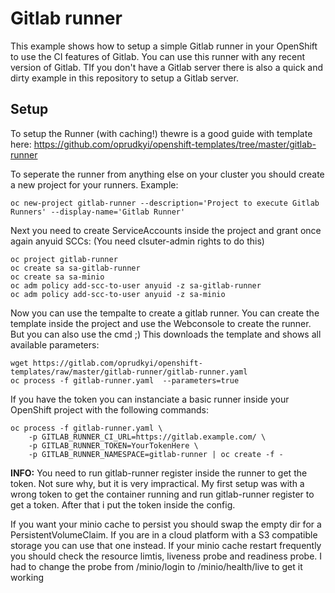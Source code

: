 # Gitlab runner
This example shows how to setup a simple Gitlab runner in your OpenShift to use the CI features of Gitlab. You can use this runner with any recent version of Gitlab. TIf you don't have a Gitlab server there is also a quick and dirty example in this repository to setup a Gitlab server.

## Setup
To setup the Runner (with caching!) thewre is a good guide with template here: https://github.com/oprudkyi/openshift-templates/tree/master/gitlab-runner

To seperate the runner from anything else on your cluster you should create a new project for your runners.
Example:
```
oc new-project gitlab-runner --description='Project to execute Gitlab Runners' --display-name='Gitlab Runner'
```
Next you need to create ServiceAccounts inside the project and grant once again anyuid SCCs: (You need clsuter-admin rights to do this)
```
oc project gitlab-runner
oc create sa sa-gitlab-runner
oc create sa sa-minio
oc adm policy add-scc-to-user anyuid -z sa-gitlab-runner
oc adm policy add-scc-to-user anyuid -z sa-minio
```
Now you can use the tempalte to create a gitlab runner. You can create the template inside the project and use the Webconsole to create the runner. But you can also use the cmd ;)
This downloads the template and shows all available parameters:
```
wget https://gitlab.com/oprudkyi/openshift-templates/raw/master/gitlab-runner/gitlab-runner.yaml
oc process -f gitlab-runner.yaml  --parameters=true
```

If you have the token you can instanciate a basic runner inside your OpenShift project with the following commands:
```
oc process -f gitlab-runner.yaml \
    -p GITLAB_RUNNER_CI_URL=https://gitlab.example.com/ \
    -p GITLAB_RUNNER_TOKEN=YourTokenHere \
    -p GITLAB_RUNNER_NAMESPACE=gitlab-runner | oc create -f -
```
**INFO:** You need to run gitlab-runner register inside the runner to get the token. Not sure why, but it is very impractical. My first setup was with a wrong token to get the container running and run gitlab-runner register to get a token. After that i put the token inside the config.

If you want your minio cache to persist you should swap the empty dir for a PersistentVolumeClaim. If you are in a cloud platform with a S3 compatible storage you can use that one instead. 
If your minio cache restart frequently you should check the resource limtis, liveness probe and readiness probe. I had to change the probe from /minio/login to /minio/health/live to get it working